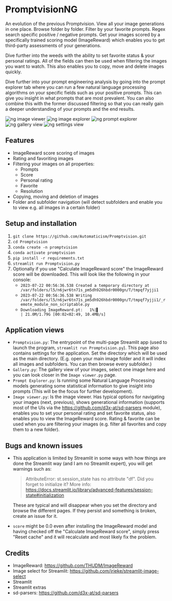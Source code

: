 # PromptvisionNG

An evolution of the previous Promptvision. View all your image generations in one place. Browse folder by folder. Filter by your favorite prompts. Regex search specific positive / negative prompts. Get your images scored by a specifically trained scoring model (ImageReward) which enables you to get third-party assessments of your generations.

Dive further into the weeds with the ability to set favorite status & your personal ratings. All of the fields can then be used when filtering the images you want to watch. This also enables you to copy, move and delete images quickly.

Dive further into your prompt engineering analysis by going into the prompt explorer tab where you can run a few natural language processing algorithms on your specific fields such as your positive prompts. This can give you insight in what prompts that are most prevalent. You can also combine this with the former discussed filtering so that you can really gain a deeper understanding of your prompts and the end results.

![ng image viewer](https://github.com/Automaticism/Promptvision/assets/20763070/79cac5a4-7ef7-4bf4-8c35-87aa18bc8171)
![ng image explorer](https://github.com/Automaticism/Promptvision/assets/20763070/0998671a-e22d-4bfc-aa60-d2a6675d9f7b)
![ng prompt explorer](https://github.com/Automaticism/Promptvision/assets/20763070/70c66449-941c-4189-b083-46b6cf72193f)
![ng gallery view](https://github.com/Automaticism/Promptvision/assets/20763070/3cf84019-bead-4740-a446-e1b08499265d)
![ng settings view](https://github.com/Automaticism/Promptvision/assets/20763070/dc30882d-d110-451e-856b-5304a9312bc6)

## Features

* ImageReward score scoring of images
* Rating and favoriting images
* Filtering your images on all properties:
    * Prompts
    * Score
    * Personal rating
    * Favorite
    * Resolution
* Copying, moving and deletion of images
* Folder and subfolder navigation (will detect subfolders and enable you to view e.g. all images in a certain folder)

## Setup and installation

1. `git clone https://github.com/Automaticism/Promptvision.git`
2. `cd Promptvision`
3. `conda create -n promptvision`
4. `conda activate promptvision`
5. `pip install -r requirements.txt`
6. `streamlit run Promptvision.py`
7. Optionally if you use "Calculate ImageReward score" the ImageReward score will be downloaded. This will look like the following in your console:
   - `2023-07-22 00:56:36.538 Created a temporary directory at /var/folders/l5/n6jwr6tn71s_pm5dh926hbdr0000gn/T/tmpqf7yjji1`
   - `2023-07-22 00:56:36.538 Writing /var/folders/l5/n6jwr6tn71s_pm5dh926hbdr0000gn/T/tmpqf7yjji1/_remote_module_non_scriptable.py`
   - `Downloading ImageReward.pt:   1%|▌                                             | 21.0M/1.79G [00:02<02:49, 10.4MB/s]`

## Application views
- `Promptvision.py`: The entrypoint of the multi-page Streamlit app (used to launch the program, `streamlit run Promptvision.py`). This page also contains settings for the application. Set the directory which will be used as the main directory. (E.g. open your main image folder and it will index all images and subfolders. You can then browse every subfolder.)
- `Gallery.py`: The gallery view of your images, select one image here and you can look closer in the `Image viewer.py` page.
- `Prompt Explorer.py`: Is running some Natural Language Processing models generating some statistical information to give insight into prompts (This will be the focus for further development).
- `Image viewer.py`: Is the image viewer. Has typical options for navigating your images (next, previous), shows generational information (supports most of the UIs via the https://github.com/d3x-at/sd-parsers module), enables you to set your personal rating and set favorite status, also enables you to view the ImageReward score. Rating & favorite can be used when you are filtering your images (e.g. filter all favorites and copy them to a new folder).

## Bugs and known issues
- This application is limited by Streamlit in some ways with how things are done the Streamlit way (and I am no Streamlit expert), you will get warnings such as:
  > AttributeError: st.session_state has no attribute "df". Did you forget to initialize it? More info: https://docs.streamlit.io/library/advanced-features/session-state#initialization

  These are typical and will disappear when you set the directory and browse the different pages. If they persist and something is broken, create an issue for it.
- `score` might be 0.0 even after installing the ImageReward model and having checked off the "Calculate ImageReward score", simply press "Reset cache" and it will recalculate and most likely fix the problem.

## Credits
- ImageReward: https://github.com/THUDM/ImageReward
- Image select for Streamlit: https://github.com/jrieke/streamlit-image-select
- Streamlit
- Streamlit extras
- sd-parsers: https://github.com/d3x-at/sd-parsers

